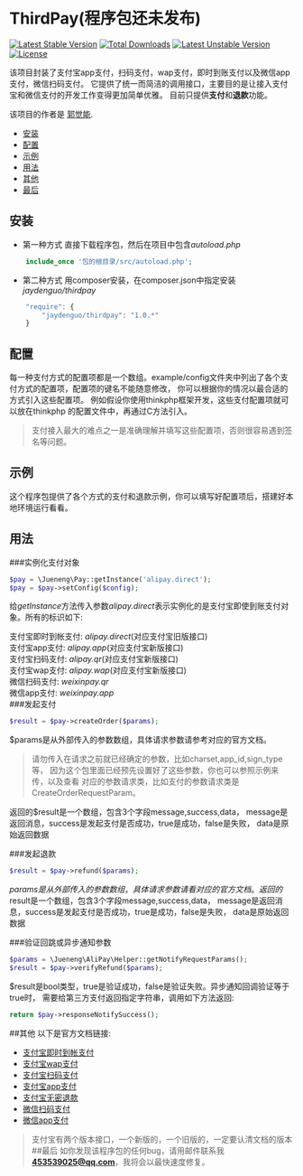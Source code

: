ThirdPay(程序包还未发布)
===============
[![Latest Stable Version](https://poser.pugx.org/jaydenguo/thirdpay/v/stable)](https://packagist.org/packages/jaydenguo/thirdpay)
[![Total Downloads](https://poser.pugx.org/jaydenguo/thirdpay/downloads)](https://packagist.org/packages/jaydenguo/thirdpay)
[![Latest Unstable Version](https://poser.pugx.org/jaydenguo/thirdpay/v/unstable)](https://packagist.org/packages/jaydenguo/thirdpay)
[![License](https://poser.pugx.org/jaydenguo/thirdpay/license)](https://packagist.org/packages/jaydenguo/thirdpay)

该项目封装了支付宝app支付，扫码支付，wap支付，即时到账支付以及微信app支付，微信扫码支付。
它提供了统一而简洁的调用接口，主要目的是让接入支付宝和微信支付的开发工作变得更加简单优雅。
目前只提供**支付**和**退款**功能。

该项目的作者是 [郭觉能](http://www.jueneng.org).

* [安装](#安装)
* [配置](#配置)
* [示例](#示例)
* [用法](#用法)
* [其他](#其他)
* [最后](#最后)

## 安装
+ 第一种方式 直接下载程序包，然后在项目中包含*autoload.php*  
```php
    include_once '包的根目录/src/autoload.php';
```

+ 第二种方式 用composer安装，在composer.json中指定安装*jaydenguo/thirdpay*  
```js
    "require": {
        "jaydenguo/thirdpay": "1.0.*"
    }
```
## 配置
每一种支付方式的配置项都是一个数组。example/config文件夹中列出了各个支付方式的配置项，配置项的键名不能随意修改，
你可以根据你的情况以最合适的方式引入这些配置项。 例如假设你使用thinkphp框架开发，这些支付配置项就可以放在thinkphp
的配置文件中，再通过C方法引入。 

>支付接入最大的难点之一是准确理解并填写这些配置项，否则很容易遇到签名等问题。

## 示例
这个程序包提供了各个方式的支付和退款示例，你可以填写好配置项后，搭建好本地环境运行看看。

## 用法
###实例化支付对象
```php
$pay = \Jueneng\Pay::getInstance('alipay.direct');
$pay = $pay->setConfig($config);
```
给*getInstance*方法传入参数*alipay.direct*表示实例化的是支付宝即使到账支付对象。所有的标识如下:

支付宝即时到帐支付: *alipay.direct*(对应支付宝旧版接口)  
支付宝app支付: *alipay.app*(对应支付宝新版接口)   
支付宝扫码支付: *alipay.qr*(对应支付宝新版接口)   
支付宝wap支付: *alipay.wap*(对应支付宝新版接口)   
微信扫码支付: *weixinpay.qr*  
微信app支付: *weixinpay.app*    
###发起支付
```php
$result = $pay->createOrder($params);
```
$params是从外部传入的参数数组，具体请求参数请参考对应的官方文档。
>请勿传入在请求之前就已经确定的参数，比如charset,app_id,sign_type等，
因为这个包里面已经预先设置好了这些参数，你也可以参照示例来传，以及查看
对应的参数请求类，比如支付的参数请求类是CreateOrderRequestParam。

返回的$result是一个数组，包含3个字段message,success,data，
message是返回消息，success是发起支付是否成功，true是成功，false是失败，
data是原始返回数据

###发起退款
```php
$result = $pay->refund($params);
```
$params是从外部传入的参数数组，具体请求参数请看对应的官方文档。  
返回的$result是一个数组，包含3个字段message,success,data，
message是返回消息，success是发起支付是否成功，true是成功，false是失败，
data是原始返回数据

###验证回跳或异步通知参数
```php
$params = \Jueneng\AliPay\Helper::getNotifyRequestParams();
$result = $pay->verifyRefund($params);
```
$result是bool类型，true是验证成功，false是验证失败。异步通知回调验证等于true时，
需要给第三方支付返回指定字符串，调用如下方法返回:
```php
return $pay->responseNotifySuccess();
```
##其他
以下是官方文档链接:
+ [支付宝即时到帐支付](https://doc.open.alipay.com/doc2/detail?treeId=62&articleId=103566&docType=1)
+ [支付宝wap支付](https://doc.open.alipay.com/doc2/detail?treeId=203&articleId=105288&docType=1)
+ [支付宝扫码支付](https://doc.open.alipay.com/docs/doc.htm?spm=a219a.7629140.0.0.548tMo&treeId=194&articleId=105203&docType=1)
+ [支付宝app支付](https://doc.open.alipay.com/doc2/detail?treeId=204&articleId=105051&docType=1)
+ [支付宝无密退款](https://doc.open.alipay.com/doc2/detail?treeId=62&articleId=103566&docType=1)
+ [微信扫码支付](https://pay.weixin.qq.com/wiki/doc/api/native.php?chapter=6_1)
+ [微信app支付](https://pay.weixin.qq.com/wiki/doc/api/app/app.php?chapter=8_1)

>支付宝有两个版本接口，一个新版的，一个旧版的，一定要认清文档的版本
##最后
如你发现该程序包的任何bug，请用邮件联系我**453539025@qq.com**，我将会以最快速度修复。